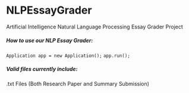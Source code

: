 # NLPEssayGrader
Artificial Intelligence Natural Language Processing Essay Grader Project

##### How to use our NLP Essay Grader:
`Application app = new Application();`
`app.run();`

##### Valid files currently include: 
.txt Files (Both Research Paper and Summary Submission)
